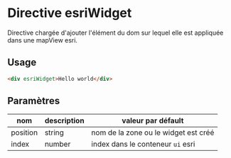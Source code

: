 # Directive esriWidget

Directive chargée d'ajouter l'élément du dom sur lequel elle est appliquée dans une mapView esri.

## Usage

``` html
<div esriWidget>Hello world</div>
```
## Paramètres

|nom|description|valeur par défault|
|-|-|-|
|position | string | nom de la zone ou le widget est créé |
|index | number | index dans le conteneur `ui` esri|

